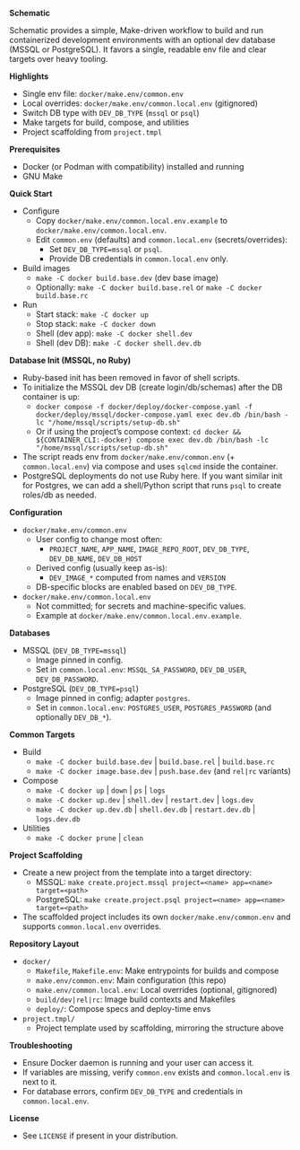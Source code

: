 **Schematic**

Schematic provides a simple, Make-driven workflow to build and run containerized development environments with an optional dev database (MSSQL or PostgreSQL). It favors a single, readable env file and clear targets over heavy tooling.

**Highlights**
- Single env file: `docker/make.env/common.env`
- Local overrides: `docker/make.env/common.local.env` (gitignored)
- Switch DB type with `DEV_DB_TYPE` (`mssql` or `psql`)
- Make targets for build, compose, and utilities
- Project scaffolding from `project.tmpl`

**Prerequisites**
- Docker (or Podman with compatibility) installed and running
- GNU Make

**Quick Start**
- Configure
  - Copy `docker/make.env/common.local.env.example` to `docker/make.env/common.local.env`.
  - Edit `common.env` (defaults) and `common.local.env` (secrets/overrides):
    - Set `DEV_DB_TYPE=mssql` or `psql`.
    - Provide DB credentials in `common.local.env` only.
- Build images
  - `make -C docker build.base.dev` (dev base image)
  - Optionally: `make -C docker build.base.rel` or `make -C docker build.base.rc`
- Run
  - Start stack: `make -C docker up`
  - Stop stack: `make -C docker down`
  - Shell (dev app): `make -C docker shell.dev`
  - Shell (dev DB): `make -C docker shell.dev.db`

**Database Init (MSSQL, no Ruby)**
- Ruby-based init has been removed in favor of shell scripts.
- To initialize the MSSQL dev DB (create login/db/schemas) after the DB container is up:
  - `docker compose -f docker/deploy/docker-compose.yaml -f docker/deploy/mssql/docker-compose.yaml exec dev.db /bin/bash -lc "/home/mssql/scripts/setup-db.sh"`
  - Or if using the project’s compose context: `cd docker && ${CONTAINER_CLI:-docker} compose exec dev.db /bin/bash -lc "/home/mssql/scripts/setup-db.sh"`
- The script reads env from `docker/make.env/common.env` (+ `common.local.env`) via compose and uses `sqlcmd` inside the container.
- PostgreSQL deployments do not use Ruby here. If you want similar init for Postgres, we can add a shell/Python script that runs `psql` to create roles/db as needed.

**Configuration**
- `docker/make.env/common.env`
  - User config to change most often:
    - `PROJECT_NAME`, `APP_NAME`, `IMAGE_REPO_ROOT`, `DEV_DB_TYPE`, `DEV_DB_NAME`, `DEV_DB_HOST`
  - Derived config (usually keep as-is):
    - `DEV_IMAGE_*` computed from names and `VERSION`
  - DB-specific blocks are enabled based on `DEV_DB_TYPE`.
- `docker/make.env/common.local.env`
  - Not committed; for secrets and machine-specific values.
  - Example at `docker/make.env/common.local.env.example`.

**Databases**
- MSSQL (`DEV_DB_TYPE=mssql`)
  - Image pinned in config.
  - Set in `common.local.env`: `MSSQL_SA_PASSWORD`, `DEV_DB_USER`, `DEV_DB_PASSWORD`.
- PostgreSQL (`DEV_DB_TYPE=psql`)
  - Image pinned in config; adapter `postgres`.
  - Set in `common.local.env`: `POSTGRES_USER`, `POSTGRES_PASSWORD` (and optionally `DEV_DB_*`).

**Common Targets**
- Build
  - `make -C docker build.base.dev` | `build.base.rel` | `build.base.rc`
  - `make -C docker image.base.dev` | `push.base.dev` (and `rel|rc` variants)
- Compose
  - `make -C docker up` | `down` | `ps` | `logs`
  - `make -C docker up.dev` | `shell.dev` | `restart.dev` | `logs.dev`
  - `make -C docker up.dev.db` | `shell.dev.db` | `restart.dev.db` | `logs.dev.db`
- Utilities
  - `make -C docker prune` | `clean`

**Project Scaffolding**
- Create a new project from the template into a target directory:
  - MSSQL: `make create.project.mssql project=<name> app=<name> target=<path>`
  - PostgreSQL: `make create.project.psql project=<name> app=<name> target=<path>`
- The scaffolded project includes its own `docker/make.env/common.env` and supports `common.local.env` overrides.

**Repository Layout**
- `docker/`
  - `Makefile`, `Makefile.env`: Make entrypoints for builds and compose
  - `make.env/common.env`: Main configuration (this repo)
  - `make.env/common.local.env`: Local overrides (optional, gitignored)
  - `build/dev|rel|rc`: Image build contexts and Makefiles
  - `deploy/`: Compose specs and deploy-time envs
- `project.tmpl/`
  - Project template used by scaffolding, mirroring the structure above

**Troubleshooting**
- Ensure Docker daemon is running and your user can access it.
- If variables are missing, verify `common.env` exists and `common.local.env` is next to it.
- For database errors, confirm `DEV_DB_TYPE` and credentials in `common.local.env`.

**License**
- See `LICENSE` if present in your distribution.
